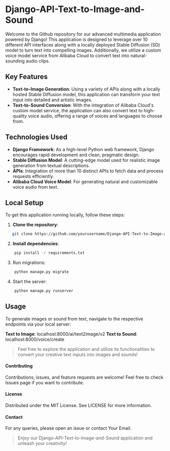 

# Django-API-Text-to-Image-and-Sound

Welcome to the Github repository for our advanced multimedia application powered by Django! This application is designed to leverage over 10 different API interfaces along with a locally deployed Stable Diffusion (SD) model to turn text into compelling images. Additionally, we utilize a custom voice model service from Alibaba Cloud to convert text into natural-sounding audio clips.

## Key Features
- **Text-to-Image Generation**: Using a variety of APIs along with a locally hosted Stable Diffusion model, this application can transform your text input into detailed and artistic images.
- **Text-to-Sound Conversion**: With the integration of Alibaba Cloud's custom model service, the application can also convert text to high-quality voice audio, offering a range of voices and languages to choose from.

## Technologies Used
- **Django Framework**: As a high-level Python web framework, Django encourages rapid development and clean, pragmatic design.
- **Stable Diffusion Model**: A cutting-edge model used for realistic image generation from textual descriptions.
- **APIs**: Integration of more than 10 distinct APIs to fetch data and process requests efficiently.
- **Alibaba Cloud Voice Model**: For generating natural and customizable voice audio from text.

## Local Setup
To get this application running locally, follow these steps:
1. **Clone the repository**:
```bash
   git clone https://github.com/yourusername/Django-API-Text-to-Image-and-Sound.git
```

2.  **Install dependencies**:
```bash
    pip install -r requirements.txt
```

3. Run migrations:
```bash
    python manage.py migrate
```
4. Start the server:

```bash
    python manage.py runserver

```


## Usage


To generate images or sound from text, navigate to the respective endpoints via your local server:

**Text to Image**: localhost:8000/ai/text2image/v2
**Text to Sound**: localhost:8000/voice/create
> Feel free to explore the application and utilize its functionalities to convert your creative text inputs into images and sounds!

#### Contributing
Contributions, issues, and feature requests are welcome! Feel free to check Issues page if you want to contribute.

#### License
Distributed under the MIT License. See LICENSE for more information.

#### Contact
For any queries, please open an issue or contact Your Email.

> Enjoy our Django-API-Text-to-Image-and-Sound application and unleash your creativity!